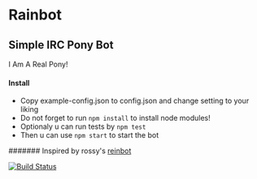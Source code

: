 Rainbot
========
Simple IRC Pony Bot
--------------------
I Am A Real Pony!

#### Install
- Copy example-config.json to config.json and change setting to your liking
- Do not forget to run `npm install` to install node modules!
- Optionaly u can run tests by `npm test`
- Then u can use `npm start` to start the bot

####### Inspired by rossy's [reinbot](https://github.com/rossy2401/reinbot)

[![Build Status](https://travis-ci.org/natrim/rainbot.png)](https://travis-ci.org/natrim/rainbot)